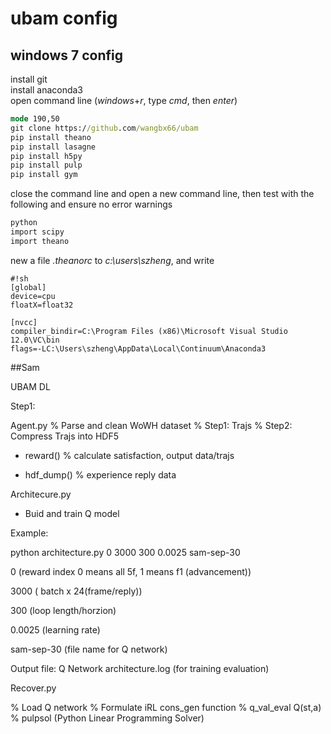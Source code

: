 # ubam config

## windows 7 config

install git  
install anaconda3  
open command line (*windows*+*r*, type *cmd*, then *enter*)
```cmd
mode 190,50
git clone https://github.com/wangbx66/ubam
pip install theano
pip install lasagne
pip install h5py
pip install pulp
pip install gym
```
close the command line and open a new command line, then test with the following and ensure no error warnings
```cmd
python
import scipy
import theano
```

new a file *.theanorc* to *c:\users\szheng*, and write
```
#!sh
[global]
device=cpu
floatX=float32

[nvcc]
compiler_bindir=C:\Program Files (x86)\Microsoft Visual Studio 12.0\VC\bin
flags=-LC:\Users\szheng\AppData\Local\Continuum\Anaconda3
```

##Sam

UBAM DL


Step1: 


Agent.py % Parse and clean WoWH dataset
% Step1: Trajs
% Step2: Compress Trajs into HDF5



- reward() % calculate satisfaction, output data/trajs

- hdf_dump() % experience reply data



Architecure.py

- Buid and train Q model 

Example: 


python architecture.py 0 3000 300 0.0025 sam-sep-30

0 (reward index 0 means all 5f, 1 means f1 (advancement))

3000 ( batch x 24(frame/reply))

300 (loop length/horzion)

0.0025 (learning rate)

sam-sep-30 (file name for Q network)

Output file: 
Q Network
architecture.log (for training evaluation)


Recover.py 

% Load Q network
% Formulate iRL cons_gen function
% q_val_eval Q(st,a)
% pulpsol (Python Linear Programming Solver)





